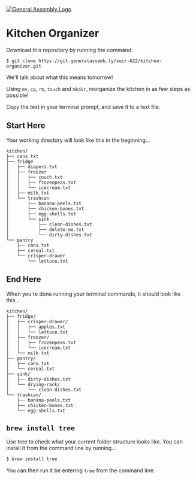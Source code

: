 [![General Assembly Logo](https://camo.githubusercontent.com/1a91b05b8f4d44b5bbfb83abac2b0996d8e26c92/687474703a2f2f692e696d6775722e636f6d2f6b6538555354712e706e67)](https://generalassemb.ly/education/web-development-immersive)

# Kitchen Organizer

Download this repository by running the command:

```
$ git clone https://git.generalassemb.ly/seir-622/kitchen-organizer.git
```

We'll talk about what this means tomorrow!

Using `mv`, `cp`, `rm`, `touch` and `mkdir`, reorganize the kitchen in as few steps as possible!

Copy the text in your terminal prompt, and save it to a text file.


## Start Here

Your working directory will look like this in the beginning...

    kitchen/
    ├── cans.txt
    ├── fridge
    │   ├── diapers.txt
    │   ├── freezer
    │   │   ├── couch.txt
    │   │   ├── frozenpeas.txt
    │   │   └── icecream.txt
    │   ├── milk.txt
    │   └── trashcan
    │       ├── banana-peels.txt
    │       ├── chicken-bones.txt
    │       ├── egg-shells.txt
    │       └── sink
    │           ├── clean-dishes.txt
    │           ├── delete-me.txt
    │           └── dirty-dishes.txt
    └── pantry
        ├── cans.txt
        ├── cereal.txt
        └── crisper-drawer
            └── lettuce.txt

## End Here

When you're done running your terminal commands, it should look like this...

    kitchen/
    ├── fridge/
    │   ├── crisper-drawer/
    │   │   ├── apples.txt
    │   │   └── lettuce.txt
    │   ├── freezer/
    │   │   ├── frozenpeas.txt
    │   │   └── icecream.txt
    │   └── milk.txt
    ├── pantry/
    │   ├── cans.txt
    │   └── cereal.txt
    ├── sink/
    │   ├── dirty-dishes.txt
    │   └── drying-rack/
    │       └── clean-dishes.txt
    └── trashcan/
        ├── banana-peels.txt
	    ├── chicken-bones.txt
	    └── egg-shells.txt

## `brew install tree`

Use tree to check what your current folder structure looks like. You can install it from the command line by running...

```bash
$ brew install tree
```

You can then run it be entering `tree` from the command line.
